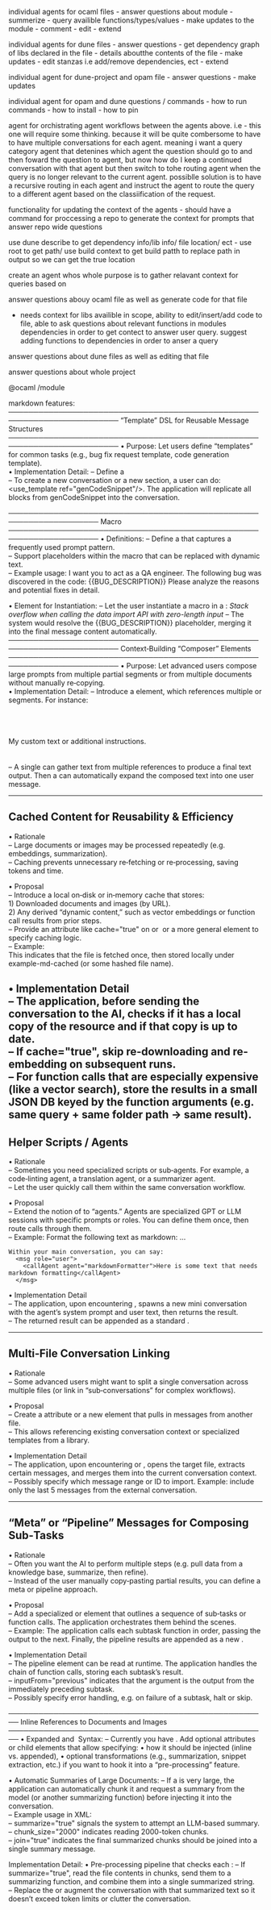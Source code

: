 individual agents for ocaml files
    - answer questions about module
        - summerize
        - query availible functions/types/values
    - make updates to the module
        - comment
        - edit
        - extend
    

individual agents for dune files
    - answer questions
        -  get dependency graph of libs declared in the file
        - details aboutthe contents of the file
    - make updates
        - edit stanzas i.e add/remove dependencies, ect
        - extend
    

individual agent for dune-project and opam file
    - answer questions
    - make updates

individual agent for opam and dune questions / commands
    - how to run commands
    - how to install
    - how to pin


agent for orchistrating agent workflows between the agents above. i.e 
    - this one will require some thinking. because it will be quite combersome to have to have multiple conversations for each agent. meaning i want a query category agent that detenines which agent the question should go to and then foward the question to agent, but now how do I keep a continued conversation with that agent but then switch to tohe routing agent when the query is no longer relevant to the current agent. possiblle solution is to have a recursive routing in each agent and instruct the agent to route the query to a different agent based on the classiification of the request.

functionality for updating the context of the agents
    - should have a command for proccessing a repo to generate the context for prompts that answer repo wide questions



use dune describe to get dependency info/lib info/ file location/ ect
    - use root to get path/ use build context to get build patth to replace path in output so we can get the true location

create an agent whos whole purpose is to gather relavant context for queries based on 


answer questions abouy ocaml file as well as generate code for that file
 - needs context for libs availible in scope, ability to edit/insert/add code to file, 
   able to ask questions about relevant functions in modules dependencies in order 
   to get contect to answer user query. suggest adding functions to dependencies in order to anser a query

answer questions about dune files as well as editing that file

answer questions about whole project


@ocaml /module 




markdown features:
────────────────────────────────────────────────────────────────────────
“Template” DSL for Reusable Message Structures
────────────────────────────────────────────────────────────────────────
• Purpose: Let users define “templates” for common tasks (e.g., bug fix request template, code generation template).  
• Implementation Detail:
  – Define a <template id="genCodeSnippet">  
        <msg role="system">You are a coding assistant ...</msg>  
        <msg role="assistant">Describe your code generation needs.</msg>  
        <!-- Possibly more structure here -->  
    </template>  
  – To create a new conversation or a new section, a user can do: <use_template ref="genCodeSnippet"/>. The application will replicate all <msg> blocks from genCodeSnippet into the conversation.  

────────────────────────────────────────────────────────────────────
Macro
────────────────────────────────────────────────────────────────────
• <macro> Definitions:
  – Define a <macro id="..."> that captures a frequently used prompt pattern.  
  – Support placeholders within the macro that can be replaced with dynamic text.  
  – Example usage:
    <macro id="bugReport">
      I want you to act as a QA engineer. The following bug was discovered in the code:
      {{BUG_DESCRIPTION}}
      Please analyze the reasons and potential fixes in detail.
    </macro>

• <usemacro> Element for Instantiation:
  – Let the user instantiate a macro in a <msg>:
    <msg role="user">
      <usemacro ref="bugReport">
        <var name="BUG_DESCRIPTION">Stack overflow when calling the data import API with zero-length input</var>
      </usemacro>
    </msg>
  – The system would resolve the {{BUG_DESCRIPTION}} placeholder, merging it into the final message content automatically.  
────────────────────────────────────────────────────────────────────────
Context‐Building “Composer” Elements
────────────────────────────────────────────────────────────────────────
• Purpose: Let advanced users compose large prompts from multiple partial segments or from multiple documents without manually re‐copying.  
• Implementation Detail:
  – Introduce a <compose> element, which references multiple <doc> or <msg> segments. For instance:  
    <compose id="featurePrompt">  
      <include ref="requirementsDoc"/>  
      <include ref="previousUserMsg"/>  
      <section>My custom text or additional instructions.</section>  
    </compose>  
  – A single <compose> can gather text from multiple references to produce a final text output. Then a <msg role="user" compose="featurePrompt"/> can automatically expand the composed text into one user message.  

--------------------------------------------------------------------------------
Cached Content for Reusability & Efficiency
--------------------------------------------------------------------------------
• Rationale  
  – Large documents or images may be processed repeatedly (e.g. embeddings, summarization).  
  – Caching prevents unnecessary re‐fetching or re‐processing, saving tokens and time.  

• Proposal  
  – Introduce a local on‐disk or in‐memory cache that stores:  
    1) Downloaded documents and images (by URL).  
    2) Any derived “dynamic content,” such as vector embeddings or function call results from prior steps.  
  – Provide an attribute like cache="true" on <doc> or <img> or a more general <cache> element to specify caching logic.  
  – Example:  
      <doc src="/Users/alex/chatproj/files/example.md" cache="true" local="example-md-cached" />
    This indicates that the file is fetched once, then stored locally under example-md-cached (or some hashed file name).  

• Implementation Detail  
  – The application, before sending the conversation to the AI, checks if it has a local copy of the resource and if that copy is up to date.  
  – If cache="true", skip re‐downloading and re‐embedding on subsequent runs.  
  – For function calls that are especially expensive (like a vector search), store the results in a small JSON DB keyed by the function arguments (e.g. same query + same folder path → same result). 
--------------------------------------------------------------------------------
Helper Scripts / Agents
--------------------------------------------------------------------------------
• Rationale  
  – Sometimes you need specialized scripts or sub‐agents. For example, a code‐linting agent, a translation agent, or a summarizer agent.  
  – Let the user quickly call them within the same conversation workflow.  

• Proposal  
  – Extend the notion of <tool> to “agents.” Agents are specialized GPT or LLM sessions with specific prompts or roles. You can define them once, then route calls through them.  
  – Example:
      <agent name="markdownFormatter" system="You are an expert at formatting text in markdown...">
         <msg role="user">Format the following text as markdown: ...</msg>
      </agent>

    Within your main conversation, you can say:
      <msg role="user">
        <callAgent agent="markdownFormatter">Here is some text that needs markdown formatting</callAgent>
      </msg>

• Implementation Detail  
  – The application, upon encountering <callAgent agent="markdownFormatter">, spawns a new mini conversation with the agent’s system prompt and user text, then returns the result.  
  – The returned result can be appended as a standard <msg role="assistant">.  

--------------------------------------------------------------------------------
Multi‐File Conversation Linking
--------------------------------------------------------------------------------
• Rationale  
  – Some advanced users might want to split a single conversation across multiple files (or link in “sub‐conversations” for complex workflows).  

• Proposal  
  – Create a <msg role="system" include="filename.xml" /> attribute or a new <import file="..." /> element that pulls in messages from another file.  
  – This allows referencing existing conversation context or specialized templates from a library.  

• Implementation Detail  
  – The application, upon encountering <import file="..."/> or <msg role="system" include="..."/>, opens the target file, extracts certain messages, and merges them into the current conversation context.  
  – Possibly specify which message range or ID to import. Example: include only the last 5 messages from the external conversation.  

--------------------------------------------------------------------------------
“Meta” or “Pipeline” Messages for Composing Sub‐Tasks
--------------------------------------------------------------------------------
• Rationale  
  – Often you want the AI to perform multiple steps (e.g. pull data from a knowledge base, summarize, then refine).  
  – Instead of the user manually copy‐pasting partial results, you can define a meta or pipeline approach.  

• Proposal  
  – Add a specialized <msg role="meta"> or <pipeline> element that outlines a sequence of sub‐tasks or function calls. The application orchestrates them behind the scenes.  
  – Example:
      <pipeline name="summarizeAndRefine">
         <subtask function="searchVectorDB" args="query='my topic',folderPath='./db'" />
         <subtask function="summarize" inputFrom="previous" />
         <subtask function="transliterate" inputFrom="previous" language="French" />
      </pipeline>
    The application calls each subtask function in order, passing the output to the next. Finally, the pipeline results are appended as a new <msg role="assistant" />.  

• Implementation Detail  
  – The pipeline element can be read at runtime. The application handles the chain of function calls, storing each subtask’s result.  
  – inputFrom="previous" indicates that the argument is the output from the immediately preceding subtask.  
  – Possibly specify error handling, e.g. on failure of a subtask, halt or skip.  

────────────────────────────────────────────────────
Inline References to Documents and Images
────────────────────────────────────────────────────
• Expanded <doc> and <img> Syntax:
  – Currently you have <doc src="..." />. Add optional attributes or child elements that allow specifying:
    • how it should be injected (inline vs. appended),
    • optional transformations (e.g., summarization, snippet extraction, etc.) if you want to hook it into a “pre-processing” feature.

• Automatic Summaries of Large Documents:
  – If a <doc> is very large, the application can automatically chunk it and request a summary from the model (or another summarizing function) before injecting it into the conversation.  
  – Example usage in XML: <doc src="long_file.txt" summarize="true" chunk_size="2000" join="true" />  
    – summarize="true" signals the system to attempt an LLM-based summary.  
    – chunk_size="2000" indicates reading 2000-token chunks.  
    – join="true" indicates the final summarized chunks should be joined into a single summary message.

Implementation Detail:
• Pre-processing pipeline that checks each <doc>:
  – If summarize="true", read the file contents in chunks, send them to a summarizing function, and combine them into a single summarized string.  
  – Replace the <doc> or augment the conversation with that summarized text so it doesn’t exceed token limits or clutter the conversation.
